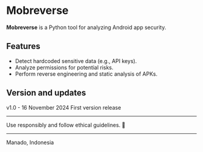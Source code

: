 # Mobreverse  

**Mobreverse** is a Python tool for analyzing Android app security.  

## Features  
- Detect hardcoded sensitive data (e.g., API keys).  
- Analyze permissions for potential risks.  
- Perform reverse engineering and static analysis of APKs.  

## Version and updates  
v1.0 - 16 November 2024
First version release

---

Use responsibly and follow ethical guidelines. 🚀  

---

Manado, Indonesia
